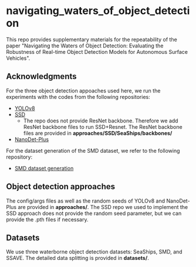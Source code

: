 
# navigating_waters_of_object_detection
This repo provides supplementary materials for the repeatability of the paper "Navigating the Waters of Object Detection: Evaluating the Robustness of Real-time Object Detection Models for Autonomous Surface Vehicles". 

## Acknowledgments
For the three object detection appoaches used here, we run the experiments with the codes from the following repositories:

- [YOLOv8](https://github.com/ultralytics/ultralytics)
- [SSD](https://github.com/lufficc/SSD)
  - The repo does not provide ResNet backbone. Therefore we add ResNet backbone files to run SSD+Resnet. The ResNet backbone files are provided in **approaches/SSD/SeaShips/backbones/**
- [NanoDet-Plus](https://github.com/RangiLyu/nanodet)

For the dataset generation of the SMD dataset, we refer to the following repository:
- [SMD dataset generation](https://github.com/tilemmpon/Singapore-Maritime-Dataset-Frames-Ground-Truth-Generation-and-Statistics)

## Object detection approaches 
The config/args files as well as the random seeds of YOLOv8 and NanoDet-Plus are provided in **approaches/**. The SSD repo we used to implement the SSD approach does not provide the random seed parameter, but we can provide the .pth files if necessary.

## Datasets
We use three waterborne object detection datasets: SeaShips, SMD, and SSAVE. The detailed data splitting is provided in **datasets/**. 

